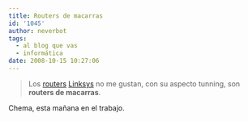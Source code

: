 ```yaml
---
title: Routers de macarras
id: '1045'
author: neverbot
tags:
  - al blog que vas
  - informática
date: 2008-10-15 10:27:06
---
```


> Los [routers](http://en.wikipedia.org/wiki/Router) [Linksys](http://www.linksys.com/) no me gustan, con su aspecto tunning, son **routers de macarras**.

Chema, esta mañana en el trabajo.
